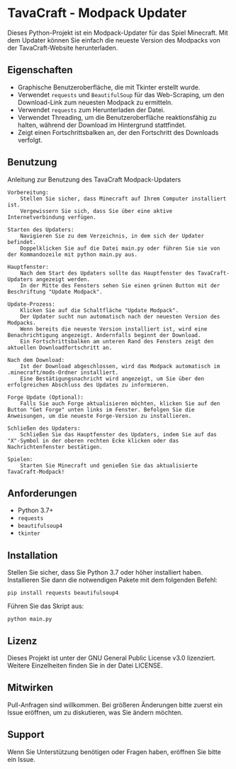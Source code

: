 # TavaCraft - Modpack Updater

Dieses Python-Projekt ist ein Modpack-Updater für das Spiel Minecraft. Mit dem Updater können Sie einfach die neueste Version des Modpacks von der TavaCraft-Website herunterladen. 

## Eigenschaften

- Graphische Benutzeroberfläche, die mit Tkinter erstellt wurde.
- Verwendet `requests` und `BeautifulSoup` für das Web-Scraping, um den Download-Link zum neuesten Modpack zu ermitteln.
- Verwendet `requests` zum Herunterladen der Datei.
- Verwendet Threading, um die Benutzeroberfläche reaktionsfähig zu halten, während der Download im Hintergrund stattfindet.
- Zeigt einen Fortschrittsbalken an, der den Fortschritt des Downloads verfolgt.

## Benutzung

Anleitung zur Benutzung des TavaCraft Modpack-Updaters

    Vorbereitung:
        Stellen Sie sicher, dass Minecraft auf Ihrem Computer installiert ist.
        Vergewissern Sie sich, dass Sie über eine aktive Internetverbindung verfügen.

    Starten des Updaters:
        Navigieren Sie zu dem Verzeichnis, in dem sich der Updater befindet.
        Doppelklicken Sie auf die Datei main.py oder führen Sie sie von der Kommandozeile mit python main.py aus.

    Hauptfenster:
        Nach dem Start des Updaters sollte das Hauptfenster des TavaCraft-Updaters angezeigt werden.
        In der Mitte des Fensters sehen Sie einen grünen Button mit der Beschriftung "Update Modpack".

    Update-Prozess:
        Klicken Sie auf die Schaltfläche "Update Modpack".
        Der Updater sucht nun automatisch nach der neuesten Version des Modpacks.
        Wenn bereits die neueste Version installiert ist, wird eine Benachrichtigung angezeigt. Andernfalls beginnt der Download.
        Ein Fortschrittsbalken am unteren Rand des Fensters zeigt den aktuellen Downloadfortschritt an.

    Nach dem Download:
        Ist der Download abgeschlossen, wird das Modpack automatisch im .minecraft/mods-Ordner installiert.
        Eine Bestätigungsnachricht wird angezeigt, um Sie über den erfolgreichen Abschluss des Updates zu informieren.

    Forge Update (Optional):
        Falls Sie auch Forge aktualisieren möchten, klicken Sie auf den Button "Get Forge" unten links im Fenster. Befolgen Sie die Anweisungen, um die neueste Forge-Version zu installieren.

    Schließen des Updaters:
        Schließen Sie das Hauptfenster des Updaters, indem Sie auf das "X"-Symbol in der oberen rechten Ecke klicken oder das Nachrichtenfenster bestätigen.

    Spielen:
        Starten Sie Minecraft und genießen Sie das aktualisierte TavaCraft-Modpack!

## Anforderungen

- Python 3.7+
- `requests`
- `beautifulsoup4`
- `tkinter`

## Installation

Stellen Sie sicher, dass Sie Python 3.7 oder höher installiert haben. Installieren Sie dann die notwendigen Pakete mit dem folgenden Befehl:

```shell
pip install requests beautifulsoup4
```

Führen Sie das Skript aus:

```shell
python main.py
```

## Lizenz

Dieses Projekt ist unter der GNU General Public License v3.0 lizenziert. Weitere Einzelheiten finden Sie in der Datei LICENSE.

## Mitwirken

Pull-Anfragen sind willkommen. Bei größeren Änderungen bitte zuerst ein Issue eröffnen, um zu diskutieren, was Sie ändern möchten.

## Support

Wenn Sie Unterstützung benötigen oder Fragen haben, eröffnen Sie bitte ein Issue.
